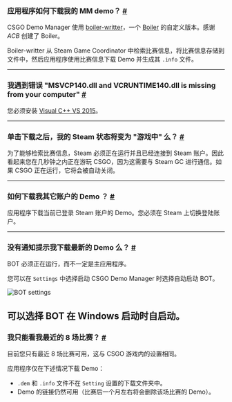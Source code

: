 <a class="anchor" id="how"></a>

### 应用程序如何下载我的 MM demo？ [#](/docs/downloads#how)

CSGO Demo Manager 使用 [boiler-writter](https://github.com/akiver/boiler-writter)，一个 [Boiler](https://bitbucket.org/ACB/boiler/) 的自定义版本。感谢 _ACB_ 创建了 Boiler。

Boiler-writter 从 Steam Game Coordinator 中检索比赛信息，将比赛信息存储到文件中，然后应用程序使用比赛信息下载 Demo 并生成其 `.info` 文件。

---

<a class="anchor" id="msvcp"></a>

### 我遇到错误 "MSVCP140.dll and VCRUNTIME140.dll is missing from your computer" [#](/docs/downloads#msvcp)

您必须安装 [Visual C++ VS 2015](https://www.microsoft.com/en-us/download/details.aspx?id=48145)。

---

<a class="anchor" id="steam-status"></a>

### 单击下载之后，我的 Steam 状态将变为 "游戏中" 么？ [#](/docs/downloads#steam-status)

为了能够检索比赛信息，Steam 必须正在运行并且已经连接到 Steam 账户。因此看起来您在几秒钟之内正在游玩 CSGO，因为这需要与 Steam GC 进行通信。如果 CSGO 正在运行，它将会被自动关闭。

---

<a class="anchor" id="others-accounts"></a>

### 如何下载我其它账户的 Demo ？ [#](/docs/downloads#others-accounts)

应用程序下载当前已登录 Steam 账户的 Demo。您必须在 Steam 上切换登陆账户。

---

<a class="anchor" id="notifications"></a>

### 没有通知提示我下载最新的 Demo 么？ [#](/docs/downloads#notifications)

BOT 必须正在运行，而不一定是主应用程序。

您可以在 `Settings` 中选择启动 CSGO Demo Manager 时选择自动启动 BOT。

![BOT settings](/images/docs/downloads/bot-settings.png)

## <p class="has-text-warning">可以选择 BOT 在 Windows 启动时自启动。</p>

<a class="anchor" id="matches-number"></a>

### 我只能看我最近的 8 场比赛？ [#](/docs/downloads#matches-number)

目前您只有最近 8 场比赛可用，这与 CSGO 游戏内的设置相同。

应用程序仅在下述情况下载 Demo：

- `.dem` 和 `.info` 文件不在 `Setting` 设置的下载文件夹中。
- Demo 的链接仍然可用（比赛后一个月左右将会删除该场比赛的 Demo）。
